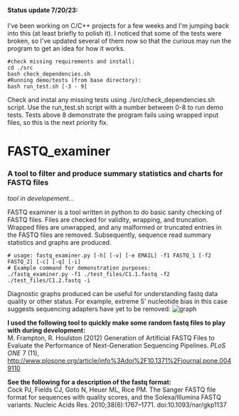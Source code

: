 #### Status update 7/20/23:
I've been working on C/C++ projects for a few weeks and I'm jumping back into this (at least briefly to polish it). I noticed that some of the tests were broken, so I've updated several of them now so that the curious may run the program to get an idea for how it works.

```
#check missing requirements and install:
cd ./src
bash check_dependencies.sh
#Running demo/tests (from base directory):
bash run_test.sh [-3 - 9]
```

Check and instal any missing tests using ./src/check_dependencies.sh script. Use the run_test.sh script with a number between 0-8 to run demo tests. Tests above 8 demonstrate the program fails using wrapped input files, so this is the next priority fix.

# FASTQ_examiner
### A tool to filter and produce summary statistics and charts for FASTQ files

*tool in developement...*

FASTQ examiner is a tool written in python to do basic sanity checking of FASTQ files. Files are checked for validity, wrapping, and truncation. Wrapped files are unwrapped, and any malformed or truncated entries in the FASTQ files are removed. Subsequently, sequence read summary statistics and graphs are produced.

```
# usage: fastq_examiner.py [-h] [-v] [-e EMAIL] -f1 FASTQ_1 [-f2 FASTQ_2] [-c] [-q] [-i]
# Example command for demonstration purposes:
./fastq_examiner.py -f1 ./test_files/C1.1.fastq -f2 ./test_files/C1.2.fastq -i
```

Diagnostic graphs produced can be useful for understanding fastq data quality or other status. For example, extreme 5' nucleotide bias in this case suggests sequencing adapters have yet to be removed:
![graph](https://user-images.githubusercontent.com/8321639/70365885-95504880-1848-11ea-9321-5fb1756d2e7f.png)

**I used the following tool to quickly make some random fastq files to play with during development:** <br />
M. Frampton, R. Houlston (2012) Generation of Artificial FASTQ Files to Evaluate the Performance of Next-Generation Sequencing Pipelines.
*PLoS ONE* 7 (11), http://www.plosone.org/article/info%3Adoi%2F10.1371%2Fjournal.pone.0049110

**See the following for a description of the fastq format:**<br />
Cock PJ, Fields CJ, Goto N, Heuer ML, Rice PM. The Sanger FASTQ file format for sequences with quality scores, and the Solexa/Illumina FASTQ variants. Nucleic Acids Res. 2010;38(6):1767–1771. doi:10.1093/nar/gkp1137
